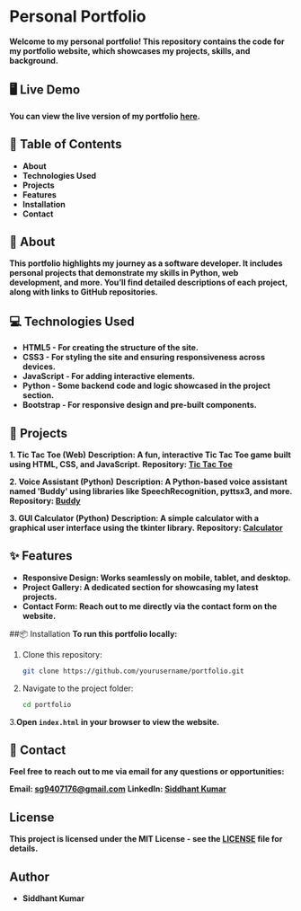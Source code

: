 # Personal Portfolio
**Welcome to my personal portfolio! This repository contains the code for my portfolio website, which showcases my projects, skills, and background.**

## 🖥️ Live Demo
**You can view the live version of my portfolio [here]().**

## 🔗 Table of Contents
- **About**
- **Technologies Used**
- **Projects**
- **Features**
- **Installation**
- **Contact**

## 📖 About
**This portfolio highlights my journey as a software developer. It includes personal projects that demonstrate my skills in Python, web development, and more. You’ll find detailed descriptions of each project, along with links to GitHub repositories.**

## 💻 Technologies Used
- **HTML5 - For creating the structure of the site.**
- **CSS3 - For styling the site and ensuring responsiveness across devices.**
- **JavaScript - For adding interactive elements.**
- **Python - Some backend code and logic showcased in the project section.**
- **Bootstrap - For responsive design and pre-built components.**

## 🚀 Projects
**1. Tic Tac Toe (Web)**
**Description: A fun, interactive Tic Tac Toe game built using HTML, CSS, and JavaScript.**
**Repository: [Tic Tac Toe](https://github.com/SiddhantGahlot/PRODIGY_WD_03)**

**2. Voice Assistant (Python)**
**Description: A Python-based voice assistant named 'Buddy' using libraries like SpeechRecognition, pyttsx3, and more.**
**Repository: [Buddy](https://github.com/SiddhantGahlot/Voice_Assistant_Project)**

**3. GUI Calculator (Python)**
**Description: A simple calculator with a graphical user interface using the tkinter library.**
**Repository: [Calculator](https://github.com/SiddhantGahlot/GUI_Calculator)**

## ✨ Features
- **Responsive Design: Works seamlessly on mobile, tablet, and desktop.**
- **Project Gallery: A dedicated section for showcasing my latest projects.**
- **Contact Form: Reach out to me directly via the contact form on the website.**

##📦 Installation
**To run this portfolio locally:**
1. Clone this repository:
   ```bash
   git clone https://github.com/yourusername/portfolio.git

2. Navigate to the project folder:
   ```bash
   cd portfolio

3.**Open `index.html` in your browser to view the website.**

## 📧 Contact
**Feel free to reach out to me via email for any questions or opportunities:**

**Email: sg9407176@gmail.com**
**LinkedIn: [Siddhant Kumar](linkedin.com/in/siddhant-gahlot-b91929308)**

## License
**This project is licensed under the MIT License - see the [LICENSE](https://github.com/SiddhantGahlot/PRODIGY_WD_04/blob/main/LICENSE) file for details.**

## Author
- **Siddhant Kumar**





